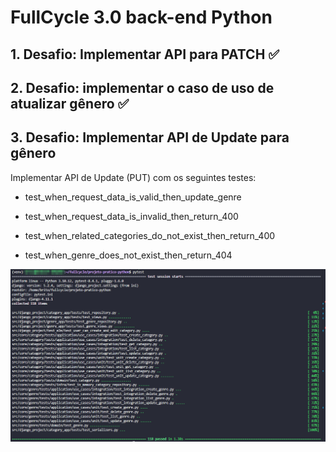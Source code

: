 # FullCycle 3.0 back-end Python

## 1. Desafio: Implementar API para PATCH ✅

## 2. Desafio: implementar o caso de uso de atualizar gênero ✅

## 3. Desafio: Implementar API de Update para gênero

Implementar API de Update (PUT) com os seguintes testes:

- test_when_request_data_is_valid_then_update_genre

- test_when_request_data_is_invalid_then_return_400

- test_when_related_categories_do_not_exist_then_return_400

- test_when_genre_does_not_exist_then_return_404

![Desafio 3](screenshots/desafio-3.png)
